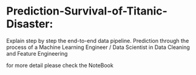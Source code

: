 # Prediction-Survival-of-Titanic-Disaster:

Explain step by step the end-to-end data pipeline. 
Prediction through the process of a Machine Learning Engineer / Data Scientist in Data Cleaning and Feature Engineering

for more detail please check the NoteBook
